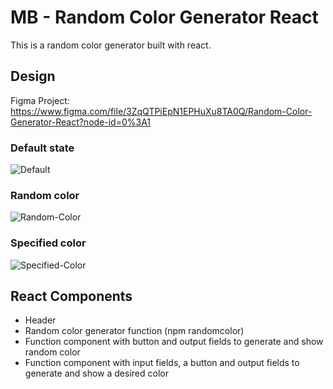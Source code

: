 # MB - Random Color Generator React

This is a random color generator built with react.


## Design
Figma Project: https://www.figma.com/file/3ZqQTPiEpN1EPHuXu8TA0Q/Random-Color-Generator-React?node-id=0%3A1

### Default state
![Default](https://user-images.githubusercontent.com/25134498/133763512-8b199e13-89d1-4701-8559-599766975299.png)

### Random color
![Random-Color](https://user-images.githubusercontent.com/25134498/133763527-78123088-e55d-4422-b9f7-9c7e67a4d320.png)

### Specified color
![Specified-Color](https://user-images.githubusercontent.com/25134498/133763535-fe5f72cc-cdb1-44d4-8228-5da650667e00.png)


## React Components
 - Header
 - Random color generator function (npm randomcolor)
 - Function component with button and output fields to generate and show random color
 - Function component with input fields, a button and output fields to generate and show a desired color
